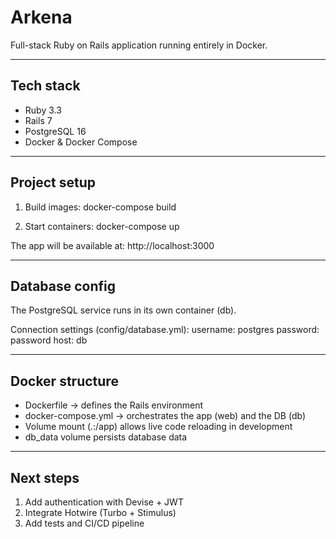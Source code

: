 Arkena
======

Full-stack Ruby on Rails application running entirely in Docker.

------------------------------------------------------------
Tech stack
------------------------------------------------------------
- Ruby 3.3
- Rails 7
- PostgreSQL 16
- Docker & Docker Compose

------------------------------------------------------------
Project setup
------------------------------------------------------------

1. Build images:
   docker-compose build

2. Start containers:
   docker-compose up

The app will be available at:
   http://localhost:3000

------------------------------------------------------------
Database config
------------------------------------------------------------

The PostgreSQL service runs in its own container (db).

Connection settings (config/database.yml):
   username: postgres
   password: password
   host: db

------------------------------------------------------------
Docker structure
------------------------------------------------------------

- Dockerfile          -> defines the Rails environment
- docker-compose.yml  -> orchestrates the app (web) and the DB (db)
- Volume mount (.:/app) allows live code reloading in development
- db_data volume persists database data

------------------------------------------------------------
Next steps
------------------------------------------------------------

1. Add authentication with Devise + JWT
2. Integrate Hotwire (Turbo + Stimulus)
3. Add tests and CI/CD pipeline
